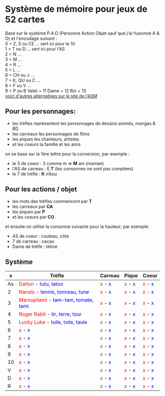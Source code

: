 # Système de mémoire pour jeux de 52 cartes

Basé sur le système P.A.O (Personne Action Objet sauf que j'ai fusionné A & O) et l'encodage suivant :  
0 = Z, S ou CE … sert ici pour le 10   
1 = T ou D … sert ici pour l'AS  
2 = N …   
3 = M …   
4 = R …   
5 = L …   
6 = CH ou J …   
7 = K, QU ou C …   
8 = F ou V …   
9 = P ou B
Valet = 11
Dame = 12
Roi = 13  
[voici d'autres alternatives sur le site de l'ASM](https://asmemoire.fr/systemes-de-memorisation/)

## Pour les personnages:
- les trèfles représentent les personnages de dessins animés, mangas & BD
- les carreaux les personnages de films
- les piques les chanteurs, artistes
- et les coeurs la famille et les amis

on se base sur la 1ère lettre pour la conversion, par exemple :
- le 3 de coeur : 3 comme m => __M__ am (maman)
- l'AS de carreau : E.__T__ (les consonnes ne sont pas comptées)
- le 7 de trèfle : __K__ irikou

## Pour les actions / objet 

- les mots des trèfles commencent par __T__
- les carreaux par __CA__
- les piques par __P__
- et les coeurs par __CO__

et ensuite on utilise la consonne suivante pour la hauteur; par exemple:
- AS de coeur : couteau, côte
- 7 de carreau : cacao
- Dame de trèfle : tétine

## Système

x       | Trèfle        | Carreau           | Pique  | Coeur
--------|-------------|-------------|-------------|-------------|
As | <font color='red'>Dalton</font> - <font color='blue'>tutu, tatoo</font> | <font color='red'>x</font> - <font color='blue'>x</font> | <font color='red'>x</font> - <font color='blue'>x</font> | <font color='red'>x</font> - <font color='blue'>x</font> |
2 | <font color='red'>Naruto</font> - <font color='blue'>tennis, tonneau, tune</font> | <font color='red'>x</font> - <font color='blue'>x</font> | <font color='red'>x</font> - <font color='blue'>x</font> | <font color='red'>x</font> - <font color='blue'>x</font> |
3 | <font color='red'>Marsupilami</font> - <font color='blue'>tam-tam, tomate, tami</font> | <font color='red'>x</font> - <font color='blue'>x</font> | <font color='red'>x</font> - <font color='blue'>x</font> | <font color='red'>x</font> - <font color='blue'>x</font> |
4 | <font color='red'>Roger Rabit</font> - <font color='blue'>tir, terre, tour</font> | <font color='red'>x</font> - <font color='blue'>x</font> | <font color='red'>x</font> - <font color='blue'>x</font> | <font color='red'>x</font> - <font color='blue'>x</font> |
5 | <font color='red'>Lucky Luke</font> - <font color='blue'>tuile, toile, taule</font> | <font color='red'>x</font> - <font color='blue'>x</font> | <font color='red'>x</font> - <font color='blue'>x</font> | <font color='red'>x</font> - <font color='blue'>x</font> |
6 | <font color='red'>x</font> - <font color='blue'>x</font> | <font color='red'>x</font> - <font color='blue'>x</font> | <font color='red'>x</font> - <font color='blue'>x</font> | <font color='red'>x</font> - <font color='blue'>x</font> |
7 | <font color='red'>x</font> - <font color='blue'>x</font> | <font color='red'>x</font> - <font color='blue'>x</font> | <font color='red'>x</font> - <font color='blue'>x</font> | <font color='red'>x</font> - <font color='blue'>x</font> |
8 | <font color='red'>x</font> - <font color='blue'>x</font> | <font color='red'>x</font> - <font color='blue'>x</font> | <font color='red'>x</font> - <font color='blue'>x</font> | <font color='red'>x</font> - <font color='blue'>x</font> |
9 | <font color='red'>x</font> - <font color='blue'>x</font> | <font color='red'>x</font> - <font color='blue'>x</font> | <font color='red'>x</font> - <font color='blue'>x</font> | <font color='red'>x</font> - <font color='blue'>x</font> |
10 | <font color='red'>x</font> - <font color='blue'>x</font> | <font color='red'>x</font> - <font color='blue'>x</font> | <font color='red'>x</font> - <font color='blue'>x</font> | <font color='red'>x</font> - <font color='blue'>x</font> |
V | <font color='red'>x</font> - <font color='blue'>x</font> | <font color='red'>x</font> - <font color='blue'>x</font> | <font color='red'>x</font> - <font color='blue'>x</font> | <font color='red'>x</font> - <font color='blue'>x</font> |
D | <font color='red'>x</font> - <font color='blue'>x</font> | <font color='red'>x</font> - <font color='blue'>x</font> | <font color='red'>x</font> - <font color='blue'>x</font> | <font color='red'>x</font> - <font color='blue'>x</font> |
R | <font color='red'>x</font> - <font color='blue'>x</font> | <font color='red'>x</font> - <font color='blue'>x</font> | <font color='red'>x</font> - <font color='blue'>x</font> | <font color='red'>x</font> - <font color='blue'>x</font> |
